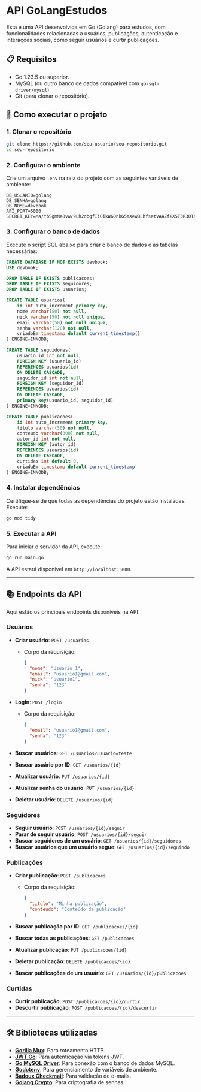 

# API GoLangEstudos

Esta é uma API desenvolvida em Go (Golang) para estudos, com funcionalidades relacionadas a usuários, publicações, autenticação e interações sociais, como seguir usuários e curtir publicações.

## 📋 Requisitos

- Go 1.23.5 ou superior.
- MySQL (ou outro banco de dados compatível com `go-sql-driver/mysql`).
- Git (para clonar o repositório).

## 🚀 Como executar o projeto

### 1. Clonar o repositório

```bash
git clone https://github.com/seu-usuario/seu-repositorio.git
cd seu-repositorio
```

### 2. Configurar o ambiente

Crie um arquivo `.env` na raiz do projeto com as seguintes variáveis de ambiente:

```env
DB_USUARIO=golang
DB_SENHA=golang
DB_NOME=devbook
API_PORT=5000
SECRET_KEY=Ma/YbSgmMe8vw/9Lh2dbgfIiGikW6QnkG5mXewBLhfsatVAAZf+X5T3R30TewQqPsKkyYAAxRlLCDFTJlnealw==
```

### 3. Configurar o banco de dados

Execute o script SQL abaixo para criar o banco de dados e as tabelas necessárias:

```sql
CREATE DATABASE IF NOT EXISTS devbook;
USE devbook;

DROP TABLE IF EXISTS publicacoes;
DROP TABLE IF EXISTS seguidores;
DROP TABLE IF EXISTS usuarios;

CREATE TABLE usuarios(
    id int auto_increment primary key,
    nome varchar(50) not null,
    nick varchar(50) not null unique,
    email varchar(50) not null unique,
    senha varchar(120) not null,
    criadoEm timestamp default current_timestamp()
) ENGINE=INNODB;

CREATE TABLE seguidores(
    usuario_id int not null,
    FOREIGN KEY (usuario_id)
    REFERENCES usuarios(id)
    ON DELETE CASCADE,
    seguidor_id int not null,
    FOREIGN KEY (seguidor_id)
    REFERENCES usuarios(id)
    ON DELETE CASCADE,
    primary key(usuario_id, seguidor_id)
) ENGINE=INNODB;

CREATE TABLE publicacoes(
    id int auto_increment primary key,
    titulo varchar(50) not null,
    conteudo varchar(300) not null,
    autor_id int not null,
    FOREIGN KEY (autor_id)
    REFERENCES usuarios(id)
    ON DELETE CASCADE,
    curtidas int default 0,
    criadaEm timestamp default current_timestamp
) ENGINE=INNODB;
```

### 4. Instalar dependências

Certifique-se de que todas as dependências do projeto estão instaladas. Execute:

```bash
go mod tidy
```

### 5. Executar a API

Para iniciar o servidor da API, execute:

```bash
go run main.go
```

A API estará disponível em `http://localhost:5000`.

---

## 📚 Endpoints da API

Aqui estão os principais endpoints disponíveis na API:

### Usuários

- **Criar usuário**: `POST /usuarios`
  - Corpo da requisição:
    ```json
    {
      "nome": "Usuario 1",
      "email": "usuario1@gmail.com",
      "nick": "usuario1",
      "senha": "123"
    }
    ```

- **Login**: `POST /login`
  - Corpo da requisição:
    ```json
    {
      "email": "usuario1@gmail.com",
      "senha": "123"
    }
    ```

- **Buscar usuários**: `GET /usuarios?usuario=teste`
- **Buscar usuário por ID**: `GET /usuarios/{id}`
- **Atualizar usuário**: `PUT /usuarios/{id}`
- **Atualizar senha do usuário**: `PUT /usuarios/{id}`
- **Deletar usuário**: `DELETE /usuarios/{id}`

### Seguidores

- **Seguir usuário**: `POST /usuarios/{id}/seguir`
- **Parar de seguir usuário**: `POST /usuarios/{id}/seguir`
- **Buscar seguidores de um usuário**: `GET /usuarios/{id}/seguidores`
- **Buscar usuários que um usuário segue**: `GET /usuarios/{id}/seguindo`

### Publicações

- **Criar publicação**: `POST /publicacoes`
  - Corpo da requisição:
    ```json
    {
      "titulo": "Minha publicação",
      "conteudo": "Conteúdo da publicação"
    }
    ```

- **Buscar publicação por ID**: `GET /publicacoes/{id}`
- **Buscar todas as publicações**: `GET /publicacoes`
- **Atualizar publicação**: `PUT /publicacoes/{id}`
- **Deletar publicação**: `DELETE /publicacoes/{id}`
- **Buscar publicações de um usuário**: `GET /usuarios/{id}/publicacoes`

### Curtidas

- **Curtir publicação**: `POST /publicacoes/{id}/curtir`
- **Descurtir publicação**: `POST /publicacoes/{id}/descurtir`

---

## 🛠️ Bibliotecas utilizadas

- **[Gorilla Mux](https://github.com/gorilla/mux)**: Para roteamento HTTP.
- **[JWT Go](https://github.com/dgrijalva/jwt-go)**: Para autenticação via tokens JWT.
- **[Go MySQL Driver](https://github.com/go-sql-driver/mysql)**: Para conexão com o banco de dados MySQL.
- **[Godotenv](https://github.com/joho/godotenv)**: Para gerenciamento de variáveis de ambiente.
- **[Badoux Checkmail](https://github.com/badoux/checkmail)**: Para validação de e-mails.
- **[Golang Crypto](https://pkg.go.dev/golang.org/x/crypto)**: Para criptografia de senhas.

